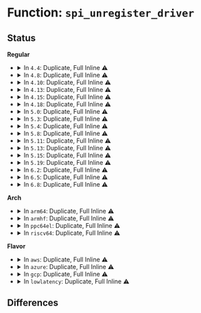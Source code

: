 # Function: <code>spi_unregister_driver</code>

## Status
<b>Regular</b>
<ul>
<li>
<details>
<summary>In <code>4.4</code>: Duplicate, Full Inline ⚠️</summary>

**Collision:** Static Duplication

**Inline:** Full

**Transformation:** False

**Instances:**

```
In drivers/tty/serial/max310x.c (ffffffff820afd15)
Location: include/linux/spi/spi.h:264
Inline: True
Inline callers:
  - drivers/tty/serial/max310x.c:max310x_uart_driver_exit
```
```
In drivers/mfd/wm831x-spi.c (ffffffff820b00db)
Location: include/linux/spi/spi.h:264
Inline: True
Inline callers:
  - drivers/mfd/wm831x-spi.c:wm831x_spi_exit
```
```
In drivers/mfd/tps65912-spi.c (ffffffff820b0135)
Location: include/linux/spi/spi.h:264
Inline: True
Inline callers:
  - drivers/mfd/tps65912-spi.c:tps65912_spi_exit
```
```
In drivers/mfd/ezx-pcap.c (ffffffff820b018f)
Location: include/linux/spi/spi.h:264
Inline: True
Inline callers:
  - drivers/mfd/ezx-pcap.c:ezx_pcap_exit
```
```
In drivers/mfd/da9052-spi.c (ffffffff820b01c5)
Location: include/linux/spi/spi.h:264
Inline: True
Inline callers:
  - drivers/mfd/da9052-spi.c:da9052_spi_exit
```
</details>
</li>
<li>
<details>
<summary>In <code>4.8</code>: Duplicate, Full Inline ⚠️</summary>

**Collision:** Static Duplication

**Inline:** Full

**Transformation:** False

**Instances:**

```
In drivers/tty/serial/max310x.c (ffffffff820e7846)
Location: include/linux/spi/spi.h:271
Inline: True
Inline callers:
  - drivers/tty/serial/max310x.c:max310x_uart_exit
```
```
In drivers/mfd/wm831x-spi.c (ffffffff820e7c3d)
Location: include/linux/spi/spi.h:271
Inline: True
Inline callers:
  - drivers/mfd/wm831x-spi.c:wm831x_spi_exit
```
```
In drivers/mfd/tps65912-spi.c (ffffffff820e7c85)
Location: include/linux/spi/spi.h:271
Inline: True
Inline callers:
  - drivers/mfd/tps65912-spi.c:tps65912_spi_driver_exit
```
```
In drivers/mfd/ezx-pcap.c (ffffffff820e7cdf)
Location: include/linux/spi/spi.h:271
Inline: True
Inline callers:
  - drivers/mfd/ezx-pcap.c:ezx_pcap_exit
```
```
In drivers/mfd/da9052-spi.c (ffffffff820e7d15)
Location: include/linux/spi/spi.h:271
Inline: True
Inline callers:
  - drivers/mfd/da9052-spi.c:da9052_spi_exit
```
</details>
</li>
<li>
<details>
<summary>In <code>4.10</code>: Duplicate, Full Inline ⚠️</summary>

**Collision:** Static Duplication

**Inline:** Full

**Transformation:** False

**Instances:**

```
In drivers/tty/serial/max310x.c (ffffffff821cd6fc)
Location: include/linux/spi/spi.h:271
Inline: True
Inline callers:
  - drivers/tty/serial/max310x.c:max310x_uart_exit
```
```
In drivers/mfd/wm831x-spi.c (ffffffff821cda09)
Location: include/linux/spi/spi.h:271
Inline: True
Inline callers:
  - drivers/mfd/wm831x-spi.c:wm831x_spi_exit
```
```
In drivers/mfd/tps65912-spi.c (ffffffff821cda51)
Location: include/linux/spi/spi.h:271
Inline: True
Inline callers:
  - drivers/mfd/tps65912-spi.c:tps65912_spi_driver_exit
```
```
In drivers/mfd/ezx-pcap.c (ffffffff821cda99)
Location: include/linux/spi/spi.h:271
Inline: True
Inline callers:
  - drivers/mfd/ezx-pcap.c:ezx_pcap_exit
```
```
In drivers/mfd/da9052-spi.c (ffffffff821cdabd)
Location: include/linux/spi/spi.h:271
Inline: True
Inline callers:
  - drivers/mfd/da9052-spi.c:da9052_spi_exit
```
</details>
</li>
<li>
<details>
<summary>In <code>4.13</code>: Duplicate, Full Inline ⚠️</summary>

**Collision:** Static Duplication

**Inline:** Full

**Transformation:** False

**Instances:**

```
In drivers/tty/serial/max310x.c (ffffffff822c28c8)
Location: include/linux/spi/spi.h:274
Inline: True
Inline callers:
  - drivers/tty/serial/max310x.c:max310x_uart_exit
```
```
In drivers/mfd/wm831x-spi.c (ffffffff822c2bec)
Location: include/linux/spi/spi.h:274
Inline: True
Inline callers:
  - drivers/mfd/wm831x-spi.c:wm831x_spi_exit
```
```
In drivers/mfd/tps65912-spi.c (ffffffff822c2c34)
Location: include/linux/spi/spi.h:274
Inline: True
Inline callers:
  - drivers/mfd/tps65912-spi.c:tps65912_spi_driver_exit
```
```
In drivers/mfd/ezx-pcap.c (ffffffff822c2c7c)
Location: include/linux/spi/spi.h:274
Inline: True
Inline callers:
  - drivers/mfd/ezx-pcap.c:ezx_pcap_exit
```
```
In drivers/mfd/da9052-spi.c (ffffffff822c2ca0)
Location: include/linux/spi/spi.h:274
Inline: True
Inline callers:
  - drivers/mfd/da9052-spi.c:da9052_spi_exit
```
</details>
</li>
<li>
<details>
<summary>In <code>4.15</code>: Duplicate, Full Inline ⚠️</summary>

**Collision:** Static Duplication

**Inline:** Full

**Transformation:** False

**Instances:**

```
In drivers/tty/serial/max310x.c (ffffffff828d5ae3)
Location: include/linux/spi/spi.h:274
Inline: True
Inline callers:
  - drivers/tty/serial/max310x.c:max310x_uart_exit
```
```
In drivers/mfd/wm831x-spi.c (ffffffff828d5e04)
Location: include/linux/spi/spi.h:274
Inline: True
Inline callers:
  - drivers/mfd/wm831x-spi.c:wm831x_spi_exit
```
```
In drivers/mfd/tps65912-spi.c (ffffffff828d5e4c)
Location: include/linux/spi/spi.h:274
Inline: True
Inline callers:
  - drivers/mfd/tps65912-spi.c:tps65912_spi_driver_exit
```
```
In drivers/mfd/ezx-pcap.c (ffffffff828d5e94)
Location: include/linux/spi/spi.h:274
Inline: True
Inline callers:
  - drivers/mfd/ezx-pcap.c:ezx_pcap_exit
```
```
In drivers/mfd/da9052-spi.c (ffffffff828d5eb8)
Location: include/linux/spi/spi.h:274
Inline: True
Inline callers:
  - drivers/mfd/da9052-spi.c:da9052_spi_exit
```
</details>
</li>
<li>
<details>
<summary>In <code>4.18</code>: Duplicate, Full Inline ⚠️</summary>

**Collision:** Static Duplication

**Inline:** Full

**Transformation:** False

**Instances:**

```
In drivers/tty/serial/max310x.c (ffffffff829073ef)
Location: include/linux/spi/spi.h:274
Inline: True
Inline callers:
  - drivers/tty/serial/max310x.c:max310x_uart_exit
```
```
In drivers/mfd/wm831x-spi.c (ffffffff82907722)
Location: include/linux/spi/spi.h:274
Inline: True
Inline callers:
  - drivers/mfd/wm831x-spi.c:wm831x_spi_exit
```
```
In drivers/mfd/tps65912-spi.c (ffffffff8290776a)
Location: include/linux/spi/spi.h:274
Inline: True
Inline callers:
  - drivers/mfd/tps65912-spi.c:tps65912_spi_driver_exit
```
```
In drivers/mfd/ezx-pcap.c (ffffffff829077b2)
Location: include/linux/spi/spi.h:274
Inline: True
Inline callers:
  - drivers/mfd/ezx-pcap.c:ezx_pcap_exit
```
```
In drivers/mfd/da9052-spi.c (ffffffff829077d6)
Location: include/linux/spi/spi.h:274
Inline: True
Inline callers:
  - drivers/mfd/da9052-spi.c:da9052_spi_exit
```
```
In drivers/spi/spi-mem.c (ffffffff81733dc5)
Location: include/linux/spi/spi.h:274
Inline: True
Inline callers:
  - drivers/spi/spi-mem.c:spi_mem_driver_unregister
```
</details>
</li>
<li>
<details>
<summary>In <code>5.0</code>: Duplicate, Full Inline ⚠️</summary>

**Collision:** Static Duplication

**Inline:** Full

**Transformation:** False

**Instances:**

```
In drivers/tty/serial/max310x.c (ffffffff82adf191)
Location: include/linux/spi/spi.h:269
Inline: True
Inline callers:
  - drivers/tty/serial/max310x.c:max310x_uart_exit
```
```
In drivers/mfd/wm831x-spi.c (ffffffff82adf528)
Location: include/linux/spi/spi.h:269
Inline: True
Inline callers:
  - drivers/mfd/wm831x-spi.c:wm831x_spi_exit
```
```
In drivers/mfd/tps65912-spi.c (ffffffff82adf570)
Location: include/linux/spi/spi.h:269
Inline: True
Inline callers:
  - drivers/mfd/tps65912-spi.c:tps65912_spi_driver_exit
```
```
In drivers/mfd/ezx-pcap.c (ffffffff82adf5b8)
Location: include/linux/spi/spi.h:269
Inline: True
Inline callers:
  - drivers/mfd/ezx-pcap.c:ezx_pcap_exit
```
```
In drivers/mfd/da9052-spi.c (ffffffff82adf5dc)
Location: include/linux/spi/spi.h:269
Inline: True
Inline callers:
  - drivers/mfd/da9052-spi.c:da9052_spi_exit
```
```
In drivers/spi/spi-mem.c (ffffffff81756995)
Location: include/linux/spi/spi.h:269
Inline: True
Inline callers:
  - drivers/spi/spi-mem.c:spi_mem_driver_unregister
```
</details>
</li>
<li>
<details>
<summary>In <code>5.3</code>: Duplicate, Full Inline ⚠️</summary>

**Collision:** Static Duplication

**Inline:** Full

**Transformation:** False

**Instances:**

```
In drivers/tty/serial/max310x.c (ffffffff82b042ce)
Location: include/linux/spi/spi.h:279
Inline: True
Inline callers:
  - drivers/tty/serial/max310x.c:max310x_uart_exit
```
```
In drivers/mfd/tps65912-spi.c (ffffffff82b04638)
Location: include/linux/spi/spi.h:279
Inline: True
Inline callers:
  - drivers/mfd/tps65912-spi.c:tps65912_spi_driver_exit
```
```
In drivers/mfd/ezx-pcap.c (ffffffff82b0466e)
Location: include/linux/spi/spi.h:279
Inline: True
Inline callers:
  - drivers/mfd/ezx-pcap.c:ezx_pcap_exit
```
```
In drivers/mfd/da9052-spi.c (ffffffff82b04692)
Location: include/linux/spi/spi.h:279
Inline: True
Inline callers:
  - drivers/mfd/da9052-spi.c:da9052_spi_exit
```
```
In drivers/spi/spi-mem.c (ffffffff81792f55)
Location: include/linux/spi/spi.h:279
Inline: True
Inline callers:
  - drivers/spi/spi-mem.c:spi_mem_driver_unregister
```
</details>
</li>
<li>
<details>
<summary>In <code>5.4</code>: Duplicate, Full Inline ⚠️</summary>

**Collision:** Static Duplication

**Inline:** Full

**Transformation:** False

**Instances:**

```
In drivers/tty/serial/max310x.c (ffffffff82b131a9)
Location: include/linux/spi/spi.h:279
Inline: True
Inline callers:
  - drivers/tty/serial/max310x.c:max310x_uart_exit
```
```
In drivers/mfd/tps65912-spi.c (ffffffff82b13513)
Location: include/linux/spi/spi.h:279
Inline: True
Inline callers:
  - drivers/mfd/tps65912-spi.c:tps65912_spi_driver_exit
```
```
In drivers/mfd/ezx-pcap.c (ffffffff82b13549)
Location: include/linux/spi/spi.h:279
Inline: True
Inline callers:
  - drivers/mfd/ezx-pcap.c:ezx_pcap_exit
```
```
In drivers/mfd/da9052-spi.c (ffffffff82b1356d)
Location: include/linux/spi/spi.h:279
Inline: True
Inline callers:
  - drivers/mfd/da9052-spi.c:da9052_spi_exit
```
```
In drivers/spi/spi-mem.c (ffffffff817b6aa5)
Location: include/linux/spi/spi.h:279
Inline: True
Inline callers:
  - drivers/spi/spi-mem.c:spi_mem_driver_unregister
```
</details>
</li>
<li>
<details>
<summary>In <code>5.8</code>: Duplicate, Full Inline ⚠️</summary>

**Collision:** Static Duplication

**Inline:** Full

**Transformation:** False

**Instances:**

```
In drivers/tty/serial/max310x.c (ffffffff82f24c42)
Location: include/linux/spi/spi.h:298
Inline: True
Inline callers:
  - drivers/tty/serial/max310x.c:max310x_uart_exit
```
```
In drivers/mfd/tps65912-spi.c (ffffffff82f24fc4)
Location: include/linux/spi/spi.h:298
Inline: True
Inline callers:
  - drivers/mfd/tps65912-spi.c:tps65912_spi_driver_exit
```
```
In drivers/mfd/ezx-pcap.c (ffffffff82f24ffa)
Location: include/linux/spi/spi.h:298
Inline: True
Inline callers:
  - drivers/mfd/ezx-pcap.c:ezx_pcap_exit
```
```
In drivers/mfd/da9052-spi.c (ffffffff82f2501e)
Location: include/linux/spi/spi.h:298
Inline: True
Inline callers:
  - drivers/mfd/da9052-spi.c:da9052_spi_exit
```
```
In drivers/spi/spi-mem.c (ffffffff8187d8b5)
Location: include/linux/spi/spi.h:298
Inline: True
Inline callers:
  - drivers/spi/spi-mem.c:spi_mem_driver_unregister
```
</details>
</li>
<li>
<details>
<summary>In <code>5.11</code>: Duplicate, Full Inline ⚠️</summary>

**Collision:** Static Duplication

**Inline:** Full

**Transformation:** False

**Instances:**

```
In drivers/tty/serial/max310x.c (ffffffff8321d1e2)
Location: include/linux/spi/spi.h:299
Inline: True
Inline callers:
  - drivers/tty/serial/max310x.c:max310x_uart_exit
```
```
In drivers/mfd/tps65912-spi.c (ffffffff8321d538)
Location: include/linux/spi/spi.h:299
Inline: True
Inline callers:
  - drivers/mfd/tps65912-spi.c:tps65912_spi_driver_exit
```
```
In drivers/mfd/ezx-pcap.c (ffffffff8321d56e)
Location: include/linux/spi/spi.h:299
Inline: True
Inline callers:
  - drivers/mfd/ezx-pcap.c:ezx_pcap_exit
```
```
In drivers/mfd/da9052-spi.c (ffffffff8321d592)
Location: include/linux/spi/spi.h:299
Inline: True
Inline callers:
  - drivers/mfd/da9052-spi.c:da9052_spi_exit
```
```
In drivers/spi/spi-mem.c (ffffffff8188bde5)
Location: include/linux/spi/spi.h:299
Inline: True
Inline callers:
  - drivers/spi/spi-mem.c:spi_mem_driver_unregister
```
</details>
</li>
<li>
<details>
<summary>In <code>5.13</code>: Duplicate, Full Inline ⚠️</summary>

**Collision:** Static Duplication

**Inline:** Full

**Transformation:** False

**Instances:**

```
In drivers/tty/serial/max310x.c (ffffffff83451191)
Location: include/linux/spi/spi.h:296
Inline: True
Inline callers:
  - drivers/tty/serial/max310x.c:max310x_uart_exit
```
```
In drivers/mfd/tps65912-spi.c (ffffffff834514f1)
Location: include/linux/spi/spi.h:296
Inline: True
Inline callers:
  - drivers/mfd/tps65912-spi.c:tps65912_spi_driver_exit
```
```
In drivers/mfd/ezx-pcap.c (ffffffff83451527)
Location: include/linux/spi/spi.h:296
Inline: True
Inline callers:
  - drivers/mfd/ezx-pcap.c:ezx_pcap_exit
```
```
In drivers/mfd/da9052-spi.c (ffffffff8345154b)
Location: include/linux/spi/spi.h:296
Inline: True
Inline callers:
  - drivers/mfd/da9052-spi.c:da9052_spi_exit
```
```
In drivers/spi/spi-mem.c (ffffffff8186e745)
Location: include/linux/spi/spi.h:296
Inline: True
Inline callers:
  - drivers/spi/spi-mem.c:spi_mem_driver_unregister
```
</details>
</li>
<li>
<details>
<summary>In <code>5.15</code>: Duplicate, Full Inline ⚠️</summary>

**Collision:** Static Duplication

**Inline:** Full

**Transformation:** False

**Instances:**

```
In drivers/tty/serial/max310x.c (ffffffff8354478b)
Location: include/linux/spi/spi.h:304
Inline: True
Inline callers:
  - drivers/tty/serial/max310x.c:max310x_uart_exit
```
```
In drivers/mfd/tps65912-spi.c (ffffffff83544b20)
Location: include/linux/spi/spi.h:304
Inline: True
Inline callers:
  - drivers/mfd/tps65912-spi.c:tps65912_spi_driver_exit
```
```
In drivers/mfd/ezx-pcap.c (ffffffff83544b56)
Location: include/linux/spi/spi.h:304
Inline: True
Inline callers:
  - drivers/mfd/ezx-pcap.c:ezx_pcap_exit
```
```
In drivers/mfd/da9052-spi.c (ffffffff83544b7a)
Location: include/linux/spi/spi.h:304
Inline: True
Inline callers:
  - drivers/mfd/da9052-spi.c:da9052_spi_exit
```
```
In drivers/spi/spi-mem.c (ffffffff818fe7e5)
Location: include/linux/spi/spi.h:304
Inline: True
Inline callers:
  - drivers/spi/spi-mem.c:spi_mem_driver_unregister
```
</details>
</li>
<li>
<details>
<summary>In <code>5.19</code>: Duplicate, Full Inline ⚠️</summary>

**Collision:** Static Duplication

**Inline:** Full

**Transformation:** False

**Instances:**

```
In drivers/tty/serial/max310x.c (ffffffff837229ce)
Location: include/linux/spi/spi.h:300
Inline: True
Inline callers:
  - drivers/tty/serial/max310x.c:max310x_uart_exit
```
```
In drivers/mfd/tps65912-spi.c (ffffffff83722e36)
Location: include/linux/spi/spi.h:300
Inline: True
Inline callers:
  - drivers/mfd/tps65912-spi.c:tps65912_spi_driver_exit
```
```
In drivers/mfd/ezx-pcap.c (ffffffff83722e7e)
Location: include/linux/spi/spi.h:300
Inline: True
Inline callers:
  - drivers/mfd/ezx-pcap.c:ezx_pcap_exit
```
```
In drivers/mfd/da9052-spi.c (ffffffff83722eae)
Location: include/linux/spi/spi.h:300
Inline: True
Inline callers:
  - drivers/mfd/da9052-spi.c:da9052_spi_exit
```
```
In drivers/spi/spi-mem.c (ffffffff81a500e5)
Location: include/linux/spi/spi.h:300
Inline: True
Inline callers:
  - drivers/spi/spi-mem.c:spi_mem_driver_unregister
```
</details>
</li>
<li>
<details>
<summary>In <code>6.2</code>: Duplicate, Full Inline ⚠️</summary>

**Collision:** Static Duplication

**Inline:** Full

**Transformation:** False

**Instances:**

```
In drivers/tty/serial/max310x.c (ffffffff842b0e80)
Location: include/linux/spi/spi.h:313
Inline: True
Inline callers:
  - drivers/tty/serial/max310x.c:max310x_uart_exit
  - drivers/tty/serial/max310x.c:max310x_uart_init
```
```
In drivers/mfd/tps65912-spi.c (ffffffff842b1580)
Location: include/linux/spi/spi.h:313
Inline: True
Inline callers:
  - drivers/mfd/tps65912-spi.c:tps65912_spi_driver_exit
```
```
In drivers/mfd/ezx-pcap.c (ffffffff842b1610)
Location: include/linux/spi/spi.h:313
Inline: True
Inline callers:
  - drivers/mfd/ezx-pcap.c:ezx_pcap_exit
```
```
In drivers/mfd/da9052-spi.c (ffffffff842b1670)
Location: include/linux/spi/spi.h:313
Inline: True
Inline callers:
  - drivers/mfd/da9052-spi.c:da9052_spi_exit
```
```
In drivers/spi/spi-mem.c (ffffffff81bd9225)
Location: include/linux/spi/spi.h:313
Inline: True
Inline callers:
  - drivers/spi/spi-mem.c:spi_mem_driver_unregister
```
</details>
</li>
<li>
<details>
<summary>In <code>6.5</code>: Duplicate, Full Inline ⚠️</summary>

**Collision:** Static Duplication

**Inline:** Full

**Transformation:** False

**Instances:**

```
In drivers/tty/serial/max310x.c (ffffffff83af3a70)
Location: include/linux/spi/spi.h:344
Inline: True
Inline callers:
  - drivers/tty/serial/max310x.c:max310x_uart_exit
  - drivers/tty/serial/max310x.c:max310x_uart_init
```
```
In drivers/mfd/tps65912-spi.c (ffffffff83af41c0)
Location: include/linux/spi/spi.h:344
Inline: True
Inline callers:
  - drivers/mfd/tps65912-spi.c:tps65912_spi_driver_exit
```
```
In drivers/mfd/ezx-pcap.c (ffffffff83af4250)
Location: include/linux/spi/spi.h:344
Inline: True
Inline callers:
  - drivers/mfd/ezx-pcap.c:ezx_pcap_exit
```
```
In drivers/mfd/da9052-spi.c (ffffffff83af42b0)
Location: include/linux/spi/spi.h:344
Inline: True
Inline callers:
  - drivers/mfd/da9052-spi.c:da9052_spi_exit
```
```
In drivers/spi/spi-mem.c (ffffffff81c2fc25)
Location: include/linux/spi/spi.h:344
Inline: True
Inline callers:
  - drivers/spi/spi-mem.c:spi_mem_driver_unregister
```
</details>
</li>
<li>
<details>
<summary>In <code>6.8</code>: Duplicate, Full Inline ⚠️</summary>

**Collision:** Static Duplication

**Inline:** Full

**Transformation:** False

**Instances:**

```
In drivers/tty/serial/max310x.c (ffffffff83d4f7d0)
Location: include/linux/spi/spi.h:368
Inline: True
Inline callers:
  - drivers/tty/serial/max310x.c:max310x_uart_exit
  - drivers/tty/serial/max310x.c:max310x_uart_init
```
```
In drivers/mfd/tps65912-spi.c (ffffffff83d4fef0)
Location: include/linux/spi/spi.h:368
Inline: True
Inline callers:
  - drivers/mfd/tps65912-spi.c:tps65912_spi_driver_exit
```
```
In drivers/mfd/ezx-pcap.c (ffffffff83d4ff80)
Location: include/linux/spi/spi.h:368
Inline: True
Inline callers:
  - drivers/mfd/ezx-pcap.c:ezx_pcap_exit
```
```
In drivers/mfd/da9052-spi.c (ffffffff83d4ffe0)
Location: include/linux/spi/spi.h:368
Inline: True
Inline callers:
  - drivers/mfd/da9052-spi.c:da9052_spi_exit
```
```
In drivers/spi/spi-mem.c (ffffffff81ce2ae5)
Location: include/linux/spi/spi.h:368
Inline: True
Inline callers:
  - drivers/spi/spi-mem.c:spi_mem_driver_unregister
```
</details>
</li>
</ul>
<b>Arch</b>
<ul>
<li>
<details>
<summary>In <code>arm64</code>: Duplicate, Full Inline ⚠️</summary>

**Collision:** Static Duplication

**Inline:** Full

**Transformation:** False

**Instances:**

```
In drivers/tty/serial/max310x.c (ffff8000114b982c)
Location: include/linux/spi/spi.h:279
Inline: True
Inline callers:
  - drivers/tty/serial/max310x.c:max310x_uart_exit
```
```
In drivers/mfd/stmpe-spi.c (ffff8000114b9d64)
Location: include/linux/spi/spi.h:279
Inline: True
Inline callers:
  - drivers/mfd/stmpe-spi.c:stmpe_exit
```
```
In drivers/mfd/tps65912-spi.c (ffff8000114b9dbc)
Location: include/linux/spi/spi.h:279
Inline: True
Inline callers:
  - drivers/mfd/tps65912-spi.c:tps65912_spi_driver_exit
```
```
In drivers/mfd/ezx-pcap.c (ffff8000114b9e14)
Location: include/linux/spi/spi.h:279
Inline: True
Inline callers:
  - drivers/mfd/ezx-pcap.c:ezx_pcap_exit
```
```
In drivers/mfd/da9052-spi.c (ffff8000114b9e50)
Location: include/linux/spi/spi.h:279
Inline: True
Inline callers:
  - drivers/mfd/da9052-spi.c:da9052_spi_exit
```
```
In drivers/spi/spi-mem.c (ffff8000109ca728)
Location: include/linux/spi/spi.h:279
Inline: True
Inline callers:
  - drivers/spi/spi-mem.c:spi_mem_driver_unregister
```
</details>
</li>
<li>
<details>
<summary>In <code>armhf</code>: Duplicate, Full Inline ⚠️</summary>

**Collision:** Static Duplication

**Inline:** Full

**Transformation:** False

**Instances:**

```
In drivers/tty/serial/max310x.c (c15bf948)
Location: include/linux/spi/spi.h:279
Inline: True
Inline callers:
  - drivers/tty/serial/max310x.c:max310x_uart_exit
```
```
In drivers/mfd/stmpe-spi.c (c15bfdec)
Location: include/linux/spi/spi.h:279
Inline: True
Inline callers:
  - drivers/mfd/stmpe-spi.c:stmpe_exit
```
```
In drivers/mfd/tps65912-spi.c (c15bfeb0)
Location: include/linux/spi/spi.h:279
Inline: True
Inline callers:
  - drivers/mfd/tps65912-spi.c:tps65912_spi_driver_exit
```
```
In drivers/mfd/ezx-pcap.c (c15bff20)
Location: include/linux/spi/spi.h:279
Inline: True
Inline callers:
  - drivers/mfd/ezx-pcap.c:ezx_pcap_exit
```
```
In drivers/mfd/da9052-spi.c (c15bff58)
Location: include/linux/spi/spi.h:279
Inline: True
Inline callers:
  - drivers/mfd/da9052-spi.c:da9052_spi_exit
```
```
In drivers/spi/spi-mem.c (c0ab3d2c)
Location: include/linux/spi/spi.h:279
Inline: True
Inline callers:
  - drivers/spi/spi-mem.c:spi_mem_driver_unregister
```
</details>
</li>
<li>
<details>
<summary>In <code>ppc64el</code>: Duplicate, Full Inline ⚠️</summary>

**Collision:** Static Duplication

**Inline:** Full

**Transformation:** False

**Instances:**

```
In drivers/tty/serial/max310x.c (c0000000013cc9f8)
Location: include/linux/spi/spi.h:279
Inline: True
Inline callers:
  - drivers/tty/serial/max310x.c:max310x_uart_exit
```
```
In drivers/mfd/stmpe-spi.c (c0000000013cd100)
Location: include/linux/spi/spi.h:279
Inline: True
Inline callers:
  - drivers/mfd/stmpe-spi.c:stmpe_exit
```
```
In drivers/mfd/tps65912-spi.c (c0000000013cd19c)
Location: include/linux/spi/spi.h:279
Inline: True
Inline callers:
  - drivers/mfd/tps65912-spi.c:tps65912_spi_driver_exit
```
```
In drivers/mfd/ezx-pcap.c (c0000000013cd238)
Location: include/linux/spi/spi.h:279
Inline: True
Inline callers:
  - drivers/mfd/ezx-pcap.c:ezx_pcap_exit
```
```
In drivers/mfd/da9052-spi.c (c0000000013cd2a0)
Location: include/linux/spi/spi.h:279
Inline: True
Inline callers:
  - drivers/mfd/da9052-spi.c:da9052_spi_exit
```
```
In drivers/spi/spi-mem.c (c000000000a8c090)
Location: include/linux/spi/spi.h:279
Inline: True
Inline callers:
  - drivers/spi/spi-mem.c:spi_mem_driver_unregister
```
</details>
</li>
<li>
<details>
<summary>In <code>riscv64</code>: Duplicate, Full Inline ⚠️</summary>

**Collision:** Static Duplication

**Inline:** Full

**Transformation:** False

**Instances:**

```
In drivers/tty/serial/max310x.c (ffffffe0000a141a)
Location: include/linux/spi/spi.h:279
Inline: True
Inline callers:
  - drivers/tty/serial/max310x.c:max310x_uart_exit
```
```
In drivers/mfd/stmpe-spi.c (ffffffe0000a183c)
Location: include/linux/spi/spi.h:279
Inline: True
Inline callers:
  - drivers/mfd/stmpe-spi.c:stmpe_exit
```
```
In drivers/mfd/tps65912-spi.c (ffffffe0000a189c)
Location: include/linux/spi/spi.h:279
Inline: True
Inline callers:
  - drivers/mfd/tps65912-spi.c:tps65912_spi_driver_exit
```
```
In drivers/mfd/ezx-pcap.c (ffffffe0000a18fc)
Location: include/linux/spi/spi.h:279
Inline: True
Inline callers:
  - drivers/mfd/ezx-pcap.c:ezx_pcap_exit
```
```
In drivers/mfd/da9052-spi.c (ffffffe0000a193c)
Location: include/linux/spi/spi.h:279
Inline: True
Inline callers:
  - drivers/mfd/da9052-spi.c:da9052_spi_exit
```
```
In drivers/spi/spi-mem.c (ffffffe00061a0e4)
Location: include/linux/spi/spi.h:279
Inline: True
Inline callers:
  - drivers/spi/spi-mem.c:spi_mem_driver_unregister
```
```
In drivers/mmc/host/mmc_spi.c (ffffffe0000a2a16)
Location: include/linux/spi/spi.h:279
Inline: True
Inline callers:
  - drivers/mmc/host/mmc_spi.c:mmc_spi_driver_exit
```
</details>
</li>
</ul>
<b>Flavor</b>
<ul>
<li>
<details>
<summary>In <code>aws</code>: Duplicate, Full Inline ⚠️</summary>

**Collision:** Static Duplication

**Inline:** Full

**Transformation:** False

**Instances:**

```
In drivers/tty/serial/max310x.c (ffffffff82af3298)
Location: include/linux/spi/spi.h:279
Inline: True
Inline callers:
  - drivers/tty/serial/max310x.c:max310x_uart_exit
```
```
In drivers/mfd/tps65912-spi.c (ffffffff82af35de)
Location: include/linux/spi/spi.h:279
Inline: True
Inline callers:
  - drivers/mfd/tps65912-spi.c:tps65912_spi_driver_exit
```
```
In drivers/mfd/ezx-pcap.c (ffffffff82af35f0)
Location: include/linux/spi/spi.h:279
Inline: True
Inline callers:
  - drivers/mfd/ezx-pcap.c:ezx_pcap_exit
```
```
In drivers/mfd/da9052-spi.c (ffffffff82af3602)
Location: include/linux/spi/spi.h:279
Inline: True
Inline callers:
  - drivers/mfd/da9052-spi.c:da9052_spi_exit
```
```
In drivers/spi/spi-mem.c (ffffffff8177b585)
Location: include/linux/spi/spi.h:279
Inline: True
Inline callers:
  - drivers/spi/spi-mem.c:spi_mem_driver_unregister
```
</details>
</li>
<li>
<details>
<summary>In <code>azure</code>: Duplicate, Full Inline ⚠️</summary>

**Collision:** Static Duplication

**Inline:** Full

**Transformation:** False

**Instances:**

```
In drivers/tty/serial/max310x.c (ffffffff82ac365d)
Location: include/linux/spi/spi.h:279
Inline: True
Inline callers:
  - drivers/tty/serial/max310x.c:max310x_uart_exit
```
```
In drivers/mfd/tps65912-spi.c (ffffffff82ac3921)
Location: include/linux/spi/spi.h:279
Inline: True
Inline callers:
  - drivers/mfd/tps65912-spi.c:tps65912_spi_driver_exit
```
```
In drivers/mfd/ezx-pcap.c (ffffffff82ac3933)
Location: include/linux/spi/spi.h:279
Inline: True
Inline callers:
  - drivers/mfd/ezx-pcap.c:ezx_pcap_exit
```
```
In drivers/mfd/da9052-spi.c (ffffffff82ac3945)
Location: include/linux/spi/spi.h:279
Inline: True
Inline callers:
  - drivers/mfd/da9052-spi.c:da9052_spi_exit
```
```
In drivers/spi/spi-mem.c (ffffffff8175b335)
Location: include/linux/spi/spi.h:279
Inline: True
Inline callers:
  - drivers/spi/spi-mem.c:spi_mem_driver_unregister
```
</details>
</li>
<li>
<details>
<summary>In <code>gcp</code>: Duplicate, Full Inline ⚠️</summary>

**Collision:** Static Duplication

**Inline:** Full

**Transformation:** False

**Instances:**

```
In drivers/tty/serial/max310x.c (ffffffff82b0e495)
Location: include/linux/spi/spi.h:279
Inline: True
Inline callers:
  - drivers/tty/serial/max310x.c:max310x_uart_exit
```
```
In drivers/mfd/tps65912-spi.c (ffffffff82b0e7ff)
Location: include/linux/spi/spi.h:279
Inline: True
Inline callers:
  - drivers/mfd/tps65912-spi.c:tps65912_spi_driver_exit
```
```
In drivers/mfd/ezx-pcap.c (ffffffff82b0e835)
Location: include/linux/spi/spi.h:279
Inline: True
Inline callers:
  - drivers/mfd/ezx-pcap.c:ezx_pcap_exit
```
```
In drivers/mfd/da9052-spi.c (ffffffff82b0e859)
Location: include/linux/spi/spi.h:279
Inline: True
Inline callers:
  - drivers/mfd/da9052-spi.c:da9052_spi_exit
```
```
In drivers/spi/spi-mem.c (ffffffff817ab925)
Location: include/linux/spi/spi.h:279
Inline: True
Inline callers:
  - drivers/spi/spi-mem.c:spi_mem_driver_unregister
```
</details>
</li>
<li>
<details>
<summary>In <code>lowlatency</code>: Duplicate, Full Inline ⚠️</summary>

**Collision:** Static Duplication

**Inline:** Full

**Transformation:** False

**Instances:**

```
In drivers/tty/serial/max310x.c (ffffffff82b02fe1)
Location: include/linux/spi/spi.h:279
Inline: True
Inline callers:
  - drivers/tty/serial/max310x.c:max310x_uart_exit
```
```
In drivers/mfd/tps65912-spi.c (ffffffff82b0334b)
Location: include/linux/spi/spi.h:279
Inline: True
Inline callers:
  - drivers/mfd/tps65912-spi.c:tps65912_spi_driver_exit
```
```
In drivers/mfd/ezx-pcap.c (ffffffff82b03381)
Location: include/linux/spi/spi.h:279
Inline: True
Inline callers:
  - drivers/mfd/ezx-pcap.c:ezx_pcap_exit
```
```
In drivers/mfd/da9052-spi.c (ffffffff82b033a5)
Location: include/linux/spi/spi.h:279
Inline: True
Inline callers:
  - drivers/mfd/da9052-spi.c:da9052_spi_exit
```
```
In drivers/spi/spi-mem.c (ffffffff817c58b5)
Location: include/linux/spi/spi.h:279
Inline: True
Inline callers:
  - drivers/spi/spi-mem.c:spi_mem_driver_unregister
```
</details>
</li>
</ul>

## Differences
